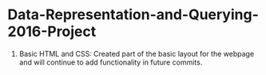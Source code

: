 # Data-Representation-and-Querying-2016-Project

1. Basic HTML and CSS: Created part of the basic layout for the webpage and will continue to add functionality in future commits.
